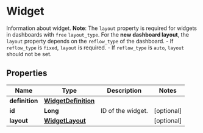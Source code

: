 # Widget

Information about widget. **Note**: The `layout` property is required for widgets in dashboards with `free` `layout_type`. For the **new dashboard layout**, the `layout` property depends on the `reflow_type` of the dashboard. - If `reflow_type` is `fixed`, `layout` is required. - If `reflow_type` is `auto`, `layout` should not be set.

## Properties

| Name           | Type                                        | Description       | Notes      |
| -------------- | ------------------------------------------- | ----------------- | ---------- |
| **definition** | [**WidgetDefinition**](WidgetDefinition.md) |                   |
| **id**         | **Long**                                    | ID of the widget. | [optional] |
| **layout**     | [**WidgetLayout**](WidgetLayout.md)         |                   | [optional] |
